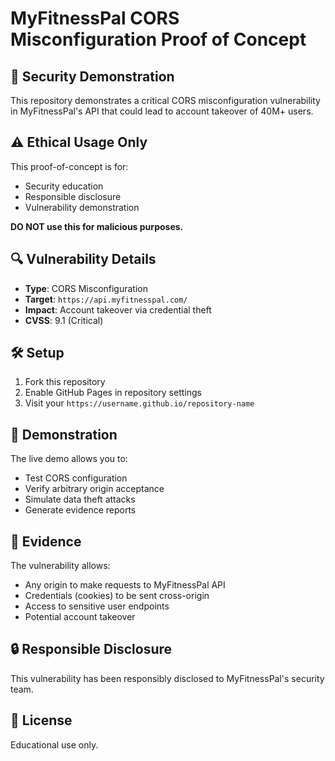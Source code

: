 # MyFitnessPal CORS Misconfiguration Proof of Concept

## 🚨 Security Demonstration

This repository demonstrates a critical CORS misconfiguration vulnerability in MyFitnessPal's API that could lead to account takeover of 40M+ users.

## ⚠️ Ethical Usage Only

This proof-of-concept is for:
- Security education
- Responsible disclosure
- Vulnerability demonstration

**DO NOT use this for malicious purposes.**

## 🔍 Vulnerability Details

- **Type**: CORS Misconfiguration
- **Target**: `https://api.myfitnesspal.com/`
- **Impact**: Account takeover via credential theft
- **CVSS**: 9.1 (Critical)

## 🛠️ Setup

1. Fork this repository
2. Enable GitHub Pages in repository settings
3. Visit your `https://username.github.io/repository-name` 

## 🎯 Demonstration

The live demo allows you to:
- Test CORS configuration
- Verify arbitrary origin acceptance  
- Simulate data theft attacks
- Generate evidence reports

## 📝 Evidence

The vulnerability allows:
- Any origin to make requests to MyFitnessPal API
- Credentials (cookies) to be sent cross-origin
- Access to sensitive user endpoints
- Potential account takeover

## 🔒 Responsible Disclosure

This vulnerability has been responsibly disclosed to MyFitnessPal's security team.

## 📄 License

Educational use only.
